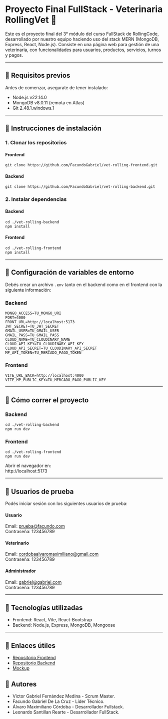 # Proyecto Final FullStack - Veterinaria RollingVet 🐾

Este es el proyecto final del 3° módulo del curso FullStack de RollingCode, desarrollado por nuestro equipo haciendo uso del stack MERN (MongoDB, Express, React, Node.js). Consiste en una página web para gestión de una veterinaria, con funcionalidades para usuarios, productos, servicios, turnos y pagos.

---

## 📌 Requisitos previos

Antes de comenzar, asegurate de tener instalado:

- Node.js v22.14.0
- MongoDB v8.0.11 (remota en Atlas)
- Git 2.48.1.windows.1

---

## 📌 Instrucciones de instalación

### 1. Clonar los repositorios

#### Frontend

```
git clone https://github.com/FacundoGabriel/vet-rolling-frontend.git
```

#### Backend

```
git clone https://github.com/FacundoGabriel/vet-rolling-backend.git
```

### 2. Instalar dependencias

#### Backend

```
cd ./vet-rolling-backend
npm install
```

#### Frontend

```
cd ./vet-rolling-frontend
npm install
```

---

## 📌 Configuración de variables de entorno

Debés crear un archivo `.env` tanto en el backend como en el frontend con la siguiente información:

### Backend

```
MONGO_ACCESS=TU_MONGO_URI
PORT=4000
FRONT_URL=http://localhost:5173
JWT_SECRET=TU_JWT_SECRET
GMAIL_USER=TU_GMAIL_USER
GMAIL_PASS=TU_GMAIL_PASS
CLOUD_NAME=TU_CLOUDINARY_NAME
CLOUD_API_KEY=TU_CLOUDINARY_API_KEY
CLOUD_API_SECRET=TU_CLOUDINARY_API_SECRET
MP_API_TOKEN=TU_MERCADO_PAGO_TOKEN
```

### Frontend

```
VITE_URL_BACK=http://localhost:4000
VITE_MP_PUBLIC_KEY=TU_MERCADO_PAGO_PUBLIC_KEY
```

---

## 📌 Cómo correr el proyecto

### Backend

```
cd ./vet-rolling-backend
npm run dev
```

### Frontend

```
cd ./vet-rolling-frontend
npm run dev
```

Abrir el navegador en:  
http://localhost:5173

---

## 📌 Usuarios de prueba

Podés iniciar sesión con los siguientes usuarios de prueba:

#### Usuario

Email: prueba@facundo.com  
Contraseña: 123456789

#### Veterinario

Email: cordobaalvaromaximiliano@gmail.com  
Contraseña: 123456789

#### Administrador

Email: gabriel@gabriel.com  
Contraseña: 123456789

---

## 📌 Tecnologías utilizadas

- Frontend: React, Vite, React-Bootstrap
- Backend: Node.js, Express, MongoDB, Mongoose

---

## 📌 Enlaces útiles

- [Repositorio Frontend](https://github.com/FacundoGabriel/vet-rolling-frontend)
- [Repositorio Backend](https://github.com/FacundoGabriel/vet-rolling-backend)
- [Mockup](https://excalidraw.com/#json=rDyBLOj2fDrCphAJ-c46a,MsjyIvRk4KIfWvncZQmBfA)

## 📌 Autores

- Victor Gabriel Fernández Medina - Scrum Master.
- Facundo Gabriel De La Cruz - Líder Técnico.
- Álvaro Maximiliano Córdoba - Desarrollador Fullstack.
- Leonardo Santillan Rearte - Desarrollador FullStack.
